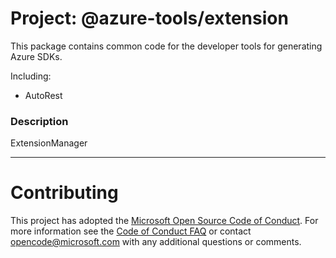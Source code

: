# Project: @azure-tools/extension

This package contains common code for the developer tools for generating Azure SDKs.

Including:

- AutoRest

### Description

ExtensionManager

---

# Contributing

This project has adopted the [Microsoft Open Source Code of Conduct](https://opensource.microsoft.com/codeofconduct/). For more information see the [Code of Conduct FAQ](https://opensource.microsoft.com/codeofconduct/faq/) or contact [opencode@microsoft.com](mailto:opencode@microsoft.com) with any additional questions or comments.
